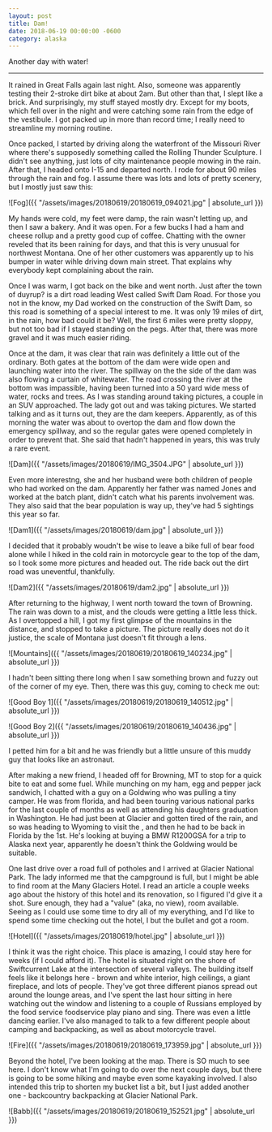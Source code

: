 ```yaml
---
layout: post
title: Dam! 
date: 2018-06-19 00:00:00 -0600
category: alaska
---
```


Another day with water!

---

It rained in Great Falls again last night.  Also, someone was apparently testing their 2-stroke dirt bike at about 2am.  But other than that, I slept like a brick.  And surprisingly, my stuff stayed mostly dry.  Except for my boots, which fell over in the night and were catching some rain from the edge of the vestibule.  I got packed up in more than record time; I really need to streamline my morning routine. 

Once packed, I started by driving along the waterfront of the Missouri River where there's supposedly something called the Rolling Thunder Sculpture.  I didn't see anything, just lots of city maintenance people mowing in the rain.  After that, I headed onto I-15 and departed north.  I rode for about 90 miles through the rain and fog.  I assume there was lots and lots of pretty scenery, but I mostly just saw this:

![Fog]({{ "/assets/images/20180619/20180619_094021.jpg" | absolute_url }})

My hands were cold, my feet were damp, the rain wasn't letting up, and then I saw a bakery.  And it was open.  For a few bucks I had a ham and cheese rollup and a pretty good cup of coffee.  Chatting with the owner reveled that its been raining for days, and that this is very unusual for northwest Montana.  One of her other customers was apparently up to his bumper in water wihle driving down main street.  That explains why everybody kept complaining about the rain.

Once I was warm, I got back on the bike and went north.  Just after the town of duyrup?  is a dirt road leading West called Swift Dam Road.  For those you not in the know, my Dad worked on the construction of the Swift Dam, so this road is something of a special interest to me.  It was only 19 miles of dirt, in the rain, how bad could it be?  Well, the first 6 miles were pretty sloppy, but not too bad if I stayed standing on the pegs.  After that, there was more gravel and it was much easier riding.

Once at the dam, it was clear that rain was definitely a little out of the ordinary.  Both gates at the bottom of the dam were wide open and launching water into the river.  The spillway on the the side of the dam was also flowing a curtain of whitewater.  The road crossing the river at the bottom was impassible, having been turned into a 50 yard wide mess of water, rocks and trees.  As I was standing around taking pictures, a couple in an SUV approached.  The lady got out and was taking pictures.  We started talking and as it turns out, they are the dam keepers.  Apparently, as of this morning the water was about to overtop the dam and flow down the emergency spillway, and so the regular gates were opened completely in order to prevent that.  She said that hadn't happened in years, this was truly a rare event.  

![Dam]({{ "/assets/images/20180619/IMG_3504.JPG" | absolute_url }})

Even more interestng, she and her husband were both children of people who had worked on the dam.  Apparently her father was named Jones and worked at the batch plant, didn't catch what his parents involvement was.  They also said that the bear population is way up, they've had 5 sightings this year so far.  

![Dam1]({{ "/assets/images/20180619/dam.jpg" | absolute_url }})

I decided that it probably woudn't be wise to leave a bike full of bear food alone while I hiked in the cold rain in motorcycle gear to the top of the dam, so I took some more pictures and headed out.  The ride back out the dirt road was uneventful, thankfully.

![Dam2]({{ "/assets/images/20180619/dam2.jpg" | absolute_url }})

After returning to the highway, I went north toward the town of Browning.  The rain was down to a mist, and the clouds were getting a little less thick.  As I overtopped a hill, I got my first glimpse of the mountains in the distance, and stopped to take a picture.  The picture really does not do it justice, the scale of Montana just doesn't fit through a lens.

![Mountains]({{ "/assets/images/20180619/20180619_140234.jpg" | absolute_url }})

I hadn't been sitting there long when I saw something brown and fuzzy out of the corner of my eye.  Then, there was this guy, coming to check me out:

![Good Boy 1]({{ "/assets/images/20180619/20180619_140512.jpg" | absolute_url }})

![Good Boy 2]({{ "/assets/images/20180619/20180619_140436.jpg" | absolute_url }})

I petted him for a bit and he was friendly but a little unsure of this muddy guy that looks like an astronaut.

After making a new friend, I headed off for Browning, MT to stop for a quick bite to eat and some fuel.  While munching on my ham, egg and pepper jack sandwich, I chatted with a guy on a Goldwing who was pulling a tiny camper.  He was from florida, and had been touring various national parks for the last couple of months as well as attending his daughters graduation in Washington.  He had just been at Glacier and gotten tired of the rain, and so was heading to Wyoming to visit the <MUSEUM>, and then he had to be back in Florida by the 1st.  He's looking at buying a BMW R1200GSA for a trip to Alaska next year, apparently he doesn't think the Goldwing would be suitable.

One last drive over a road full of potholes and I arrived at Glacier National Park.  The lady informed me that the campground is full, but I might be able to find room at the Many Glaciers Hotel.  I read an article a couple weeks ago about the history of this hotel and its renovation, so I figured I'd give it a shot.  Sure enough, they had a "value" (aka, no view), room available.  Seeing as I could use some time to dry all of my everything, and I'd like to spend some time checking out the hotel, I but the bullet and got a room.  

![Hotel]({{ "/assets/images/20180619/hotel.jpg" | absolute_url }})

I think it was the right choice.  This place is amazing, I could stay here for weeks (if I could afford it).  The hotel is situated right on the shore of Swiftcurrent Lake at the intersection of several valleys.  The building itself feels like it belongs here - brown and white interior, high ceilings, a giant fireplace, and lots of people.  They've got three different pianos spread out around the lounge areas, and I've spent the last hour sitting in here watching out the window and listening to a couple of Russians employed by the food service foodservice play piano and sing.  There was even a little dancing earlier.  I've also managed to talk to a few different people about camping and backpacking, as well as about motorcycle travel.

![Fire]({{ "/assets/images/20180619/20180619_173959.jpg" | absolute_url }})

Beyond the hotel, I've been looking at the map.  There is SO much to see here.  I don't know what I'm going to do over the next couple days, but there is going to be some hiking and maybe even some kayaking involved.  I also intended this trip to shorten my bucket list a bit, but I just added another one - backcountry backpacking at Glacier National Park.

![Babb]({{ "/assets/images/20180619/20180619_152521.jpg" | absolute_url }})
